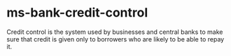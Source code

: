 # ms-bank-credit-control
Credit control is the system used by businesses and central banks to make sure that credit is given only to borrowers who are likely to be able to repay it.
